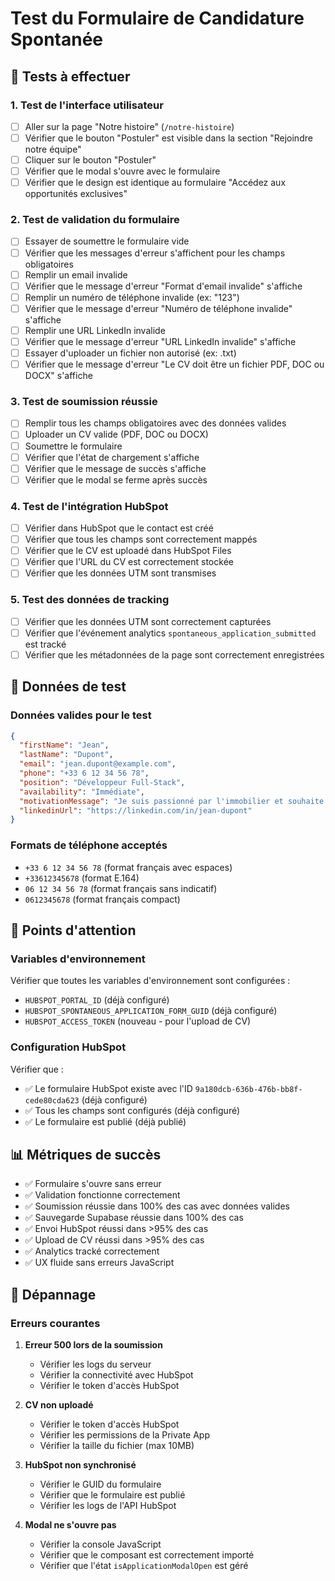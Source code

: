 # Test du Formulaire de Candidature Spontanée

## 🧪 Tests à effectuer

### 1. Test de l'interface utilisateur
- [ ] Aller sur la page "Notre histoire" (`/notre-histoire`)
- [ ] Vérifier que le bouton "Postuler" est visible dans la section "Rejoindre notre équipe"
- [ ] Cliquer sur le bouton "Postuler"
- [ ] Vérifier que le modal s'ouvre avec le formulaire
- [ ] Vérifier que le design est identique au formulaire "Accédez aux opportunités exclusives"

### 2. Test de validation du formulaire
- [ ] Essayer de soumettre le formulaire vide
- [ ] Vérifier que les messages d'erreur s'affichent pour les champs obligatoires
- [ ] Remplir un email invalide
- [ ] Vérifier que le message d'erreur "Format d'email invalide" s'affiche
- [ ] Remplir un numéro de téléphone invalide (ex: "123")
- [ ] Vérifier que le message d'erreur "Numéro de téléphone invalide" s'affiche
- [ ] Remplir une URL LinkedIn invalide
- [ ] Vérifier que le message d'erreur "URL LinkedIn invalide" s'affiche
- [ ] Essayer d'uploader un fichier non autorisé (ex: .txt)
- [ ] Vérifier que le message d'erreur "Le CV doit être un fichier PDF, DOC ou DOCX" s'affiche

### 3. Test de soumission réussie
- [ ] Remplir tous les champs obligatoires avec des données valides
- [ ] Uploader un CV valide (PDF, DOC ou DOCX)
- [ ] Soumettre le formulaire
- [ ] Vérifier que l'état de chargement s'affiche
- [ ] Vérifier que le message de succès s'affiche
- [ ] Vérifier que le modal se ferme après succès

### 4. Test de l'intégration HubSpot
- [ ] Vérifier dans HubSpot que le contact est créé
- [ ] Vérifier que tous les champs sont correctement mappés
- [ ] Vérifier que le CV est uploadé dans HubSpot Files
- [ ] Vérifier que l'URL du CV est correctement stockée
- [ ] Vérifier que les données UTM sont transmises

### 5. Test des données de tracking
- [ ] Vérifier que les données UTM sont correctement capturées
- [ ] Vérifier que l'événement analytics `spontaneous_application_submitted` est tracké
- [ ] Vérifier que les métadonnées de la page sont correctement enregistrées

## 🔧 Données de test

### Données valides pour le test
```json
{
  "firstName": "Jean",
  "lastName": "Dupont",
  "email": "jean.dupont@example.com",
  "phone": "+33 6 12 34 56 78",
  "position": "Développeur Full-Stack",
  "availability": "Immédiate",
  "motivationMessage": "Je suis passionné par l'immobilier et souhaite rejoindre une équipe dynamique.",
  "linkedinUrl": "https://linkedin.com/in/jean-dupont"
}
```

### Formats de téléphone acceptés
- `+33 6 12 34 56 78` (format français avec espaces)
- `+33612345678` (format E.164)
- `06 12 34 56 78` (format français sans indicatif)
- `0612345678` (format français compact)


## 🚨 Points d'attention

### Variables d'environnement
Vérifier que toutes les variables d'environnement sont configurées :
- `HUBSPOT_PORTAL_ID` (déjà configuré)
- `HUBSPOT_SPONTANEOUS_APPLICATION_FORM_GUID` (déjà configuré)
- `HUBSPOT_ACCESS_TOKEN` (nouveau - pour l'upload de CV)

### Configuration HubSpot
Vérifier que :
- ✅ Le formulaire HubSpot existe avec l'ID `9a180dcb-636b-476b-bb8f-cede80cda623` (déjà configuré)
- ✅ Tous les champs sont configurés (déjà configuré)
- ✅ Le formulaire est publié (déjà publié)

## 📊 Métriques de succès

- ✅ Formulaire s'ouvre sans erreur
- ✅ Validation fonctionne correctement
- ✅ Soumission réussie dans 100% des cas avec données valides
- ✅ Sauvegarde Supabase réussie dans 100% des cas
- ✅ Envoi HubSpot réussi dans >95% des cas
- ✅ Upload de CV réussi dans >95% des cas
- ✅ Analytics tracké correctement
- ✅ UX fluide sans erreurs JavaScript

## 🐛 Dépannage

### Erreurs courantes
1. **Erreur 500 lors de la soumission**
   - Vérifier les logs du serveur
   - Vérifier la connectivité avec HubSpot
   - Vérifier le token d'accès HubSpot

2. **CV non uploadé**
   - Vérifier le token d'accès HubSpot
   - Vérifier les permissions de la Private App
   - Vérifier la taille du fichier (max 10MB)

3. **HubSpot non synchronisé**
   - Vérifier le GUID du formulaire
   - Vérifier que le formulaire est publié
   - Vérifier les logs de l'API HubSpot

4. **Modal ne s'ouvre pas**
   - Vérifier la console JavaScript
   - Vérifier que le composant est correctement importé
   - Vérifier que l'état `isApplicationModalOpen` est géré
